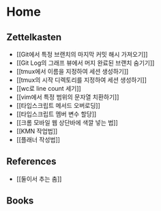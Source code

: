 # Home

## Zettelkasten

- [[Git에서 특정 브랜치의 마지막 커밋 해시 가져오기]]
- [[Git Log의 그래프 뷰에서 머지 완료된 브랜치 숨기기]]
- [[tmux에서 이름을 지정하여 세션 생성하기]]
- [[tmux의 시작 디렉토리를 지정하여 세션 생성하기]]
- [[wc로 line count 세기]]
- [[vim에서 특정 범위의 문자열 치환하기]]
- [[타입스크립트 메서드 오버로딩]]
- [[타입스크립트 멤버 변수 할당]]
- [[크롬 모바일 웹 상단바에 색깔 넣는 법]]
- [[KMN 작업법]]
- [[플래너 작성법]]

## References

- [[둘이서 추는 춤]]

## Books
